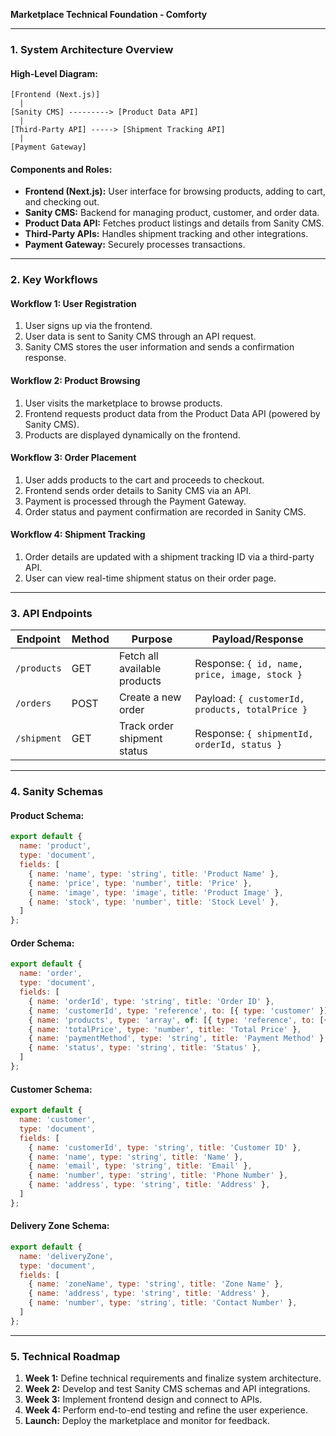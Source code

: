 **Marketplace Technical Foundation - Comforty**

---

### 1. System Architecture Overview

#### High-Level Diagram:
```
[Frontend (Next.js)]
  |
[Sanity CMS] ---------> [Product Data API]
  |
[Third-Party API] -----> [Shipment Tracking API]
  |
[Payment Gateway]
```

#### Components and Roles:
- **Frontend (Next.js):** User interface for browsing products, adding to cart, and checking out.
- **Sanity CMS:** Backend for managing product, customer, and order data.
- **Product Data API:** Fetches product listings and details from Sanity CMS.
- **Third-Party APIs:** Handles shipment tracking and other integrations.
- **Payment Gateway:** Securely processes transactions.

---

### 2. Key Workflows

#### Workflow 1: User Registration
1. User signs up via the frontend.
2. User data is sent to Sanity CMS through an API request.
3. Sanity CMS stores the user information and sends a confirmation response.

#### Workflow 2: Product Browsing
1. User visits the marketplace to browse products.
2. Frontend requests product data from the Product Data API (powered by Sanity CMS).
3. Products are displayed dynamically on the frontend.

#### Workflow 3: Order Placement
1. User adds products to the cart and proceeds to checkout.
2. Frontend sends order details to Sanity CMS via an API.
3. Payment is processed through the Payment Gateway.
4. Order status and payment confirmation are recorded in Sanity CMS.

#### Workflow 4: Shipment Tracking
1. Order details are updated with a shipment tracking ID via a third-party API.
2. User can view real-time shipment status on their order page.

---

### 3. API Endpoints

| Endpoint          | Method | Purpose                                   | Payload/Response                                    |
|-------------------|--------|-------------------------------------------|---------------------------------------------------|
| `/products`       | GET    | Fetch all available products              | Response: `{ id, name, price, image, stock }`     |
| `/orders`         | POST   | Create a new order                        | Payload: `{ customerId, products, totalPrice }`   |
| `/shipment`       | GET    | Track order shipment status               | Response: `{ shipmentId, orderId, status }`      |

---

### 4. Sanity Schemas

#### Product Schema:
```javascript
export default {
  name: 'product',
  type: 'document',
  fields: [
    { name: 'name', type: 'string', title: 'Product Name' },
    { name: 'price', type: 'number', title: 'Price' },
    { name: 'image', type: 'image', title: 'Product Image' },
    { name: 'stock', type: 'number', title: 'Stock Level' },
  ]
};
```

#### Order Schema:
```javascript
export default {
  name: 'order',
  type: 'document',
  fields: [
    { name: 'orderId', type: 'string', title: 'Order ID' },
    { name: 'customerId', type: 'reference', to: [{ type: 'customer' }], title: 'Customer ID' },
    { name: 'products', type: 'array', of: [{ type: 'reference', to: [{ type: 'product' }] }], title: 'Products' },
    { name: 'totalPrice', type: 'number', title: 'Total Price' },
    { name: 'paymentMethod', type: 'string', title: 'Payment Method' },
    { name: 'status', type: 'string', title: 'Status' },
  ]
};
```

#### Customer Schema:
```javascript
export default {
  name: 'customer',
  type: 'document',
  fields: [
    { name: 'customerId', type: 'string', title: 'Customer ID' },
    { name: 'name', type: 'string', title: 'Name' },
    { name: 'email', type: 'string', title: 'Email' },
    { name: 'number', type: 'string', title: 'Phone Number' },
    { name: 'address', type: 'string', title: 'Address' },
  ]
};
```

#### Delivery Zone Schema:
```javascript
export default {
  name: 'deliveryZone',
  type: 'document',
  fields: [
    { name: 'zoneName', type: 'string', title: 'Zone Name' },
    { name: 'address', type: 'string', title: 'Address' },
    { name: 'number', type: 'string', title: 'Contact Number' },
  ]
};
```

---

### 5. Technical Roadmap

1. **Week 1:** Define technical requirements and finalize system architecture.
2. **Week 2:** Develop and test Sanity CMS schemas and API integrations.
3. **Week 3:** Implement frontend design and connect to APIs.
4. **Week 4:** Perform end-to-end testing and refine the user experience.
5. **Launch:** Deploy the marketplace and monitor for feedback.



